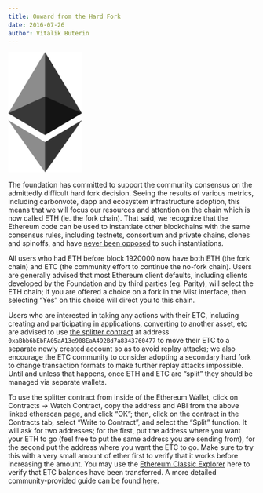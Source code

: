 ```yaml
---
title: Onward from the Hard Fork
date: 2016-07-26
author: Vitalik Buterin
---
```


<img src="./ethereum-icon-black.6b935ac0.png" alt="Ethereum Logo" width="150"/>

The foundation has committed to support the community consensus on the admittedly difficult hard fork decision. Seeing the results of various metrics, including carbonvote, dapp and ecosystem infrastructure adoption, this means that we will focus our resources and attention on the chain which is now called ETH (ie. the fork chain). That said, we recognize that the Ethereum code can be used to instantiate other blockchains with the same consensus rules, including testnets, consortium and private chains, clones and spinoffs, and have [never been opposed](https://github.com/ethereum/wiki/wiki/Consortium-Chain-Development) to such instantiations.

All users who had ETH before block 1920000 now have both ETH (the fork chain) and ETC (the community effort to continue the no-fork chain). Users are generally advised that most Ethereum client defaults, including clients developed by the Foundation and by third parties (eg. Parity), will select the ETH chain; if you are offered a choice on a fork in the Mist interface, then selecting “Yes” on this choice will direct you to this chain.

Users who are interested in taking any actions with their ETC, including creating and participating in applications, converting to another asset, etc are advised to use [the splitter contract](https://etherscan.io/address/0xaBbb6bEbFA05aA13e908EaA492Bd7a8343760477#code) at address `0xaBbb6bEbFA05aA13e908EaA492Bd7a8343760477` to move their ETC to a separate newly created account so as to avoid replay attacks; we also encourage the ETC community to consider adopting a secondary hard fork to change transaction formats to make further replay attacks impossible. Until and unless that happens, once ETH and ETC are “split” they should be managed via separate wallets.

To use the splitter contract from inside of the Ethereum Wallet, click on Contracts -> Watch Contract, copy the address and ABI from the above linked etherscan page, and click “OK”; then, click on the contract in the Contracts tab, select “Write to Contract”, and select the “Split” function. It will ask for two addresses; for the first, put the address where you want your ETH to go (feel free to put the same address you are sending from), for the second put the address where you want the ETC to go. Make sure to try this with a very small amount of ether first to verify that it works before increasing the amount. You may use the [Ethereum Classic Explorer](http://classic.aakilfernandes.com/#/) here to verify that ETC balances have been transferred. A more detailed community-provided guide can be found [here](https://steemit.com/ethereum/@pauls/ethereum-fork-step-by-step-guide-to-safely-splitting-your-eth-etc).
